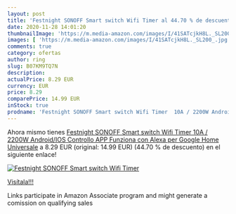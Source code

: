 ```yaml
---
layout: post
title: 'Festnight SONOFF Smart switch Wifi Timer al 44.70 % de descuento'
date: 2020-11-28 14:01:20
thumbnailImage: 'https://m.media-amazon.com/images/I/41SATcjkH8L._SL200_.jpg'
images: [ 'https://m.media-amazon.com/images/I/41SATcjkH8L._SL200_.jpg' ]
comments: true
category: ofertas
author: ring
slug: B07KM9TQ7N
description:
actualPrice: 8.29 EUR
currency: EUR
price: 8.29
comparePrice: 14.99 EUR
inStock: true
prodname: 'Festnight SONOFF Smart switch Wifi Timer  10A / 2200W Android/IOS Controllo APP Funziona con Alexa per Google Home Universale'
---
```


Ahora mismo tienes [Festnight SONOFF Smart switch Wifi Timer  10A / 2200W Android/IOS Controllo APP Funziona con Alexa per Google Home Universale](https://www.amazon.it/dp/B07KM9TQ7N/?tag=tolees00-21) a 8.29 EUR (original: 14.99 EUR) (44.70 %  de descuento) en el siguiente enlace!

[![Festnight SONOFF Smart switch Wifi Timer](https://m.media-amazon.com/images/I/41SATcjkH8L._SL200_.jpg)](https://www.amazon.it/dp/B07KM9TQ7N/?tag=tolees00-21)

[Visítala!!!](https://www.amazon.it/dp/B07KM9TQ7N/?tag=tolees00-21)

Links participate in Amazon Associate program and might generate a comission on qualifying sales
